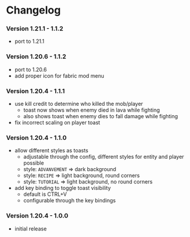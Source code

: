 # Changelog

### Version 1.21.1 - 1.1.2

- port to 1.21.1

### Version 1.20.6 - 1.1.2

- port to 1.20.6
- add proper icon for fabric mod menu

### Version 1.20.4 - 1.1.1

- use kill credit to determine who killed the mob/player
    - toast now shows when enemy died in lava while fighting
    - also shows toast when enemy dies to fall damage while fighting
- fix incorrect scaling on player toast

### Version 1.20.4 - 1.1.0

- allow different styles as toasts
    - adjustable through the config, different styles for entity and player possible
    - style: `ADVANVEMENT` => dark background
    - style: `RECIPE` => light background, round corners
    - style: `TUTORIAL` => light background, no round corners
- add key binding to toggle toast visibility
    - default is CTRL+V
    - configurable through the key bindings

### Version 1.20.4 - 1.0.0

- initial release

